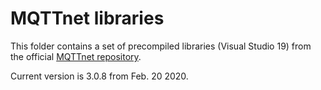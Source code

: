 # MQTTnet libraries

This folder contains a set of precompiled libraries (Visual Studio 19) from the official [MQTTnet repository](https://github.com/chkr1011/MQTTnet.git).

Current version is 3.0.8 from Feb. 20 2020.
